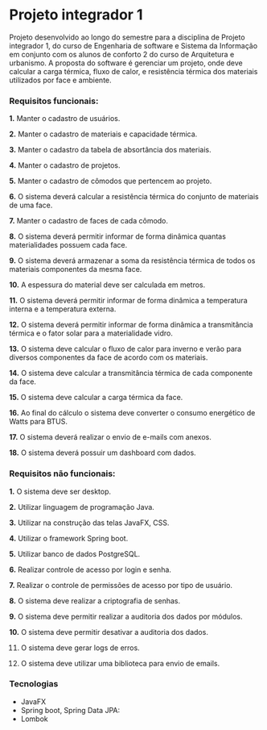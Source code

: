 # Projeto integrador 1

Projeto desenvolvido ao longo do semestre para a disciplina de Projeto integrador 1, do curso de Engenharia de software e Sistema da Informação em conjunto com os alunos de conforto 2 do curso de Arquitetura e urbanismo.
A proposta do software é gerenciar um projeto, onde deve calcular a carga térmica, fluxo de calor, e resistência térmica dos materiais utilizados por face e ambiente.


### Requisitos funcionais:
**1.** Manter o cadastro de usuários.

**2.** Manter o cadastro de materiais e capacidade térmica.

**3.** Manter o cadastro da tabela de absortância dos materiais.

**4.** Manter o cadastro de projetos.

**5.** Manter o cadastro de cômodos que pertencem ao projeto.

**6.** O sistema deverá  calcular a resistência  térmica do conjunto de materiais de uma face.

**7.** Manter o cadastro de faces de cada cômodo.

**8.** O sistema deverá permitir informar de forma dinâmica quantas materialidades possuem cada face.

**9.** O sistema deverá armazenar a soma da resistência térmica de todos os materiais componentes da mesma face.

**10.** A espessura do material deve ser calculada em metros.

**11.** O sistema deverá permitir informar de forma dinâmica a temperatura interna e a temperatura externa.

**12.** O sistema deverá permitir informar de forma dinâmica a transmitância térmica e o fator solar para a materialidade vidro.

**13.** O sistema deve calcular o fluxo de calor para inverno e verão para diversos componentes da face de acordo com os materiais.

**14.** O sistema deve calcular a transmitância térmica de cada componente da face.

**15.** O sistema deve calcular a carga térmica da face.

**16.** Ao final do cálculo o sistema deve converter o consumo energético de Watts para BTUS.

**17.** O sistema deverá realizar o envio de e-mails com anexos.

**18.** O sistema deverá possuir um dashboard com dados.


### Requisitos não funcionais:
**1.** O sistema deve ser desktop.

**2.** Utilizar linguagem de programação Java.

**3.** Utilizar na construção das telas JavaFX, CSS.

**4.** Utilizar o framework Spring boot.

**5.** Utilizar banco de dados PostgreSQL.

**6.** Realizar controle de acesso por login e senha.

**7.** Realizar o controle de permissões de acesso por tipo de usuário.

**8.** O sistema deve realizar a criptografia de senhas.

**9.** O sistema deve permitir realizar a auditoria dos dados por módulos.

**10.** O sistema deve permitir desativar a auditoria dos dados.

11. O sistema deve gerar logs de erros. 

12. O sistema deve utilizar uma biblioteca para envio de emails.


### Tecnologias
  * JavaFX
  * Spring boot, Spring Data JPA:
  * Lombok
